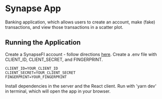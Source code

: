# Synapse App

Banking application, which allows users to create an account, make (fake) transactions, and view those transactions in a scatter plot.

## Running the Application

Create a SynapseFI account - follow directions [here](https://docs.synapsefi.com/docs/getting-started).
Create a .env file with CLIENT_ID, CLIENT_SECRET, and FINGERPRINT.

```
CLIENT_ID=YOUR_CLIENT_ID
CLIENT_SECRET=YOUR_CLIENT_SECRET
FINGERPRINT=YOUR_FINGERPRINT
```

Install dependencies in the server and the React client.
Run with 'yarn dev' in terminal, which will open the app in your browser.
